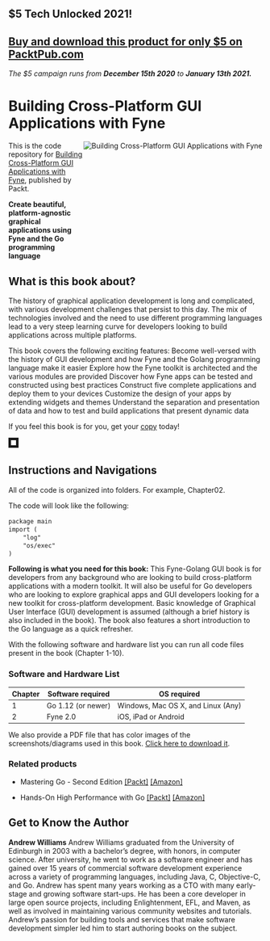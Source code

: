 ## $5 Tech Unlocked 2021!
[Buy and download this product for only $5 on PacktPub.com](https://www.packtpub.com/)
-----
*The $5 campaign         runs from __December 15th 2020__ to __January 13th 2021.__*

# Building Cross-Platform GUI Applications with Fyne

<a href="https://www.packtpub.com/product/building-cross-platform-gui-applications-with-fyne/9781800563162?utm_source=github&utm_medium=repository&utm_campaign=9781800563162"><img src="https://static.packt-cdn.com/products/9781800563162/cover/smaller" alt="Building Cross-Platform GUI Applications with Fyne" height="256px" align="right"></a>

This is the code repository for [Building Cross-Platform GUI Applications with Fyne](https://www.packtpub.com/product/building-cross-platform-gui-applications-with-fyne/9781800563162?utm_source=github&utm_medium=repository&utm_campaign=9781800563162), published by Packt.

**Create beautiful, platform-agnostic graphical applications using Fyne and the Go programming language**

## What is this book about?
The history of graphical application development is long and complicated, with various development challenges that persist to this day. The mix of technologies involved and the need to use different programming languages lead to a very steep learning curve for developers looking to build applications across multiple platforms. 

This book covers the following exciting features:
Become well-versed with the history of GUI development and how Fyne and the Golang programming language make it easier
Explore how the Fyne toolkit is architected and the various modules are provided
Discover how Fyne apps can be tested and constructed using best practices
Construct five complete applications and deploy them to your devices
Customize the design of your apps by extending widgets and themes
Understand the separation and presentation of data and how to test and build applications that present dynamic data

If you feel this book is for you, get your [copy](https://www.amazon.com/dp/1800563167) today!

<a href="https://www.packtpub.com/?utm_source=github&utm_medium=banner&utm_campaign=GitHubBanner"><img src="https://raw.githubusercontent.com/PacktPublishing/GitHub/master/GitHub.png" 
alt="https://www.packtpub.com/" border="5" /></a>

## Instructions and Navigations
All of the code is organized into folders. For example, Chapter02.

The code will look like the following:
```
package main
import (
    "log"
    "os/exec"
)
```

**Following is what you need for this book:**
This Fyne-Golang GUI book is for developers from any background who are looking to build cross-platform applications with a modern toolkit. It will also be useful for Go developers who are looking to explore graphical apps and GUI developers looking for a new toolkit for cross-platform development. Basic knowledge of Graphical User Interface (GUI) development is assumed (although a brief history is also included in the book). The book also features a short introduction to the Go language as a quick refresher.	

With the following software and hardware list you can run all code files present in the book (Chapter 1-10).
### Software and Hardware List
| Chapter | Software required | OS required |
| -------- | ------------------------------------ | ----------------------------------- |
| 1 | Go 1.12 (or newer) | Windows, Mac OS X, and Linux (Any) |
| 2 | Fyne 2.0 | iOS, iPad or Android |

We also provide a PDF file that has color images of the screenshots/diagrams used in this book. [Click here to download it](https://static.packt-cdn.com/downloads/9781800563162_ColorImages.pdf).

### Related products
* Mastering Go - Second Edition [[Packt]](https://www.packtpub.com/product/mastering-go-second-edition/9781838559335?utm_source=github&utm_medium=repository&utm_campaign=9781838559335) [[Amazon]](https://www.amazon.com/dp/1838559337)

* Hands-On High Performance with Go [[Packt]](https://www.packtpub.com/product/hands-on-high-performance-with-go/9781789805789?utm_source=github&utm_medium=repository&utm_campaign=9781789805789) [[Amazon]](https://www.amazon.com/dp/B08576P94D)


## Get to Know the Author
**Andrew Williams**
Andrew Williams graduated from the University of Edinburgh in 2003 with a bachelor’s degree, with honors, in computer science. After university, he went to work as a software engineer and has gained over 15 years of commercial software development experience across a variety of programming languages, including Java, C, Objective-C, and Go. Andrew has spent many years working as a CTO with many early-stage and growing software start-ups. He has been a core developer in large open source projects, including Enlightenment, EFL, and Maven, as well as involved in maintaining various community websites and tutorials. Andrew’s passion for building tools and services that make software development simpler led him to start authoring books on the subject.




